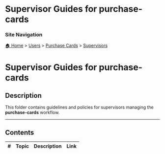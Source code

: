 <!-- description: Documentation about Supervisors -->
# Supervisor Guides for purchase-cards

### Site Navigation
[🏠 Home](../../../README.md) > [Users](../../README.md) > [Purchase Cards](../README.md) > [Supervisors](README.md)

# Supervisor Guides for purchase-cards

## Description

This folder contains guidelines and policies for supervisors managing the **purchase-cards** workflow.

---

## Contents

| **#** | **Topic** | **Description** | **Link** |
|---|---|---|---|